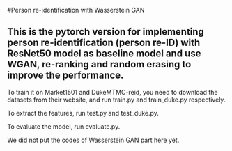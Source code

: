 #Person re-identification with Wasserstein GAN

## This is the pytorch version for implementing person re-identification (person re-ID) with ResNet50 model as baseline model and use WGAN, re-ranking and random erasing to improve the performance.

To train it on Market1501 and DukeMTMC-reid, you need to download the datasets from their website, and run train.py and train_duke.py respectively.

To extract the features, run test.py and test_duke.py.

To evaluate the model, run evaluate.py.

We did not put the codes of Wasserstein GAN part here yet.
